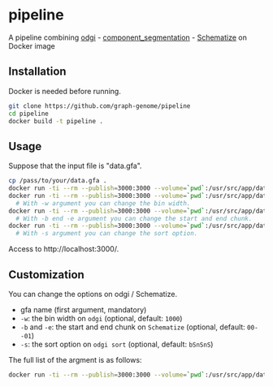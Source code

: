 # pipeline

A pipeline combining [odgi](https://github.com/vgteam/odgi) - [component_segmentation](https://github.com/graph-genome/component_segmentation) - [Schematize](https://github.com/graph-genome/Schematize) on Docker image

## Installation

Docker is needed before running.

```bash
git clone https://github.com/graph-genome/pipeline
cd pipeline
docker build -t pipeline .
```

## Usage

Suppose that the input file is "data.gfa".

```bash
cp /pass/to/your/data.gfa .
docker run -ti --rm --publish=3000:3000 --volume=`pwd`:/usr/src/app/data pipeline data/data.gfa
docker run -ti --rm --publish=3000:3000 --volume=`pwd`:/usr/src/app/data pipeline data/data.gfa -w 10000 
  # With -w argument you can change the bin width.
docker run -ti --rm --publish=3000:3000 --volume=`pwd`:/usr/src/app/data pipeline data/data.gfa -w 10000 -b 00 -e 01 
  # With -b end -e argument you can change the start and end chunk.
docker run -ti --rm --publish=3000:3000 --volume=`pwd`:/usr/src/app/data pipeline data/data.gfa -w 10000 -b 00 -e 01 -s S
  # With -s argument you can change the sort option.
```

Access to http://localhost:3000/.

## Customization

You can change the options on odgi / Schematize.

* gfa name (first argument, mandatory)
* `-w`: the bin width on `odgi` (optional, default: `1000`)
* `-b` and `-e`: the start and end chunk on `Schematize` (optional, default: `00--01`)
* `-s`: the sort option on `odgi sort` (optional, default: `bSnSnS`)

The full list of the argment is as follows:

```bash
docker run -ti --rm --publish=3000:3000 --volume=`pwd`:/usr/src/app/data pipeline -h
```


